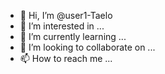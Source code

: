 - 👋 Hi, I’m @user1-Taelo
- 👀 I’m interested in ...
- 🌱 I’m currently learning ...
- 💞️ I’m looking to collaborate on ...
- 📫 How to reach me ...

<!---
user1-Taelo/user1-Taelo is a ✨ special ✨ repository because its `README.md` (this file) appears on your GitHub profile.
You can click the Preview link to take a look at your changes.
--->
